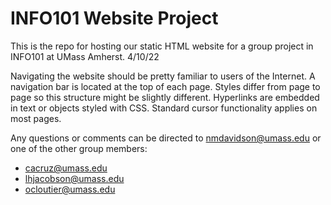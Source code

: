 # INFO101 Website Project
This is the repo for hosting our static HTML website for a group project in INFO101 at UMass Amherst. 4/10/22

Navigating the website should be pretty familiar to users of the Internet. A navigation bar is located at the top of each page. Styles differ from page to page so this structure might be slightly different. Hyperlinks are embedded in text or objects styled with CSS. Standard cursor functionality applies on most pages.

Any questions or comments can be directed to nmdavidson@umass.edu or one of the other group members:
- cacruz@umass.edu
- lhjacobson@umass.edu
- ocloutier@umass.edu
